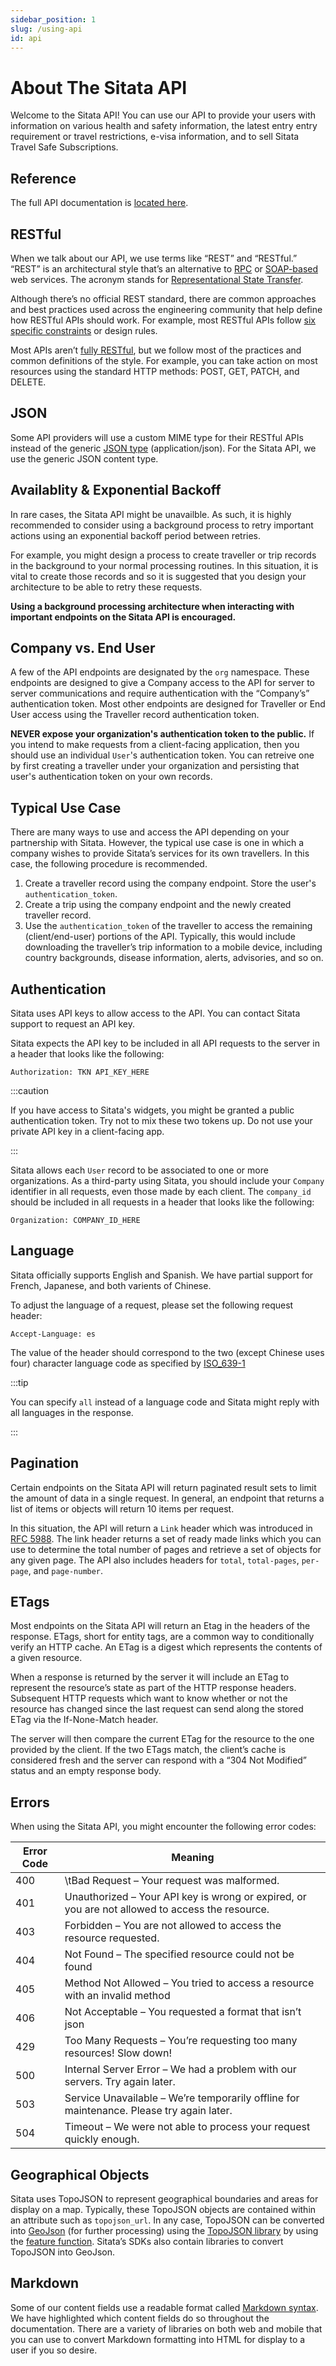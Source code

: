 ```yaml
---
sidebar_position: 1
slug: /using-api
id: api
---
```


# About The Sitata API

Welcome to the Sitata API! You can use our API to provide your users with information on various health and safety information, the latest entry entry requirement or travel restrictions, e-visa information, and to sell Sitata Travel Safe Subscriptions.

## Reference

The full API documentation is [located here](/api).

## RESTful
When we talk about our API, we use terms like “REST” and “RESTful.” “REST” is an architectural style that’s an alternative to [RPC](https://en.wikipedia.org/wiki/Remote_procedure_call) or [SOAP-based](https://en.wikipedia.org/wiki/SOAP) web services. The acronym stands for [Representational State Transfer](http://en.wikipedia.org/wiki/Representational_state_transfer).

Although there’s no official REST standard, there are common approaches and best practices used across the engineering community that help define how RESTful APIs should work. For example, most RESTful APIs follow [six specific constraints](http://whatisrest.com/rest_constraints/index) or design rules.

Most APIs aren’t [fully RESTful](http://www.intridea.com/blog/2010/4/29/rest-isnt-what-you-think-it-is), but we follow most of the practices and common definitions of the style. For example, you can take action on most resources using the standard HTTP methods: POST, GET, PATCH, and DELETE.

## JSON

Some API providers will use a custom MIME type for their RESTful APIs instead of the generic [JSON type](http://www.json.org/) (application/json). For the Sitata API, we use the generic JSON content type.

## Availablity & Exponential Backoff

In rare cases, the Sitata API might be unavailble. As such, it is highly recommended to consider using a background process to retry important actions using an exponential backoff period between retries.

For example, you might design a process to create traveller or trip records in the background to your normal processing routines. In this situation, it is vital to create those records and so it is suggested that you design your architecture to be able to retry these requests.

**Using a background processing architecture when interacting with important endpoints on the Sitata API is encouraged.**


## Company vs. End User

A few of the API endpoints are designated by the `org` namespace. These endpoints are designed to give a Company access to the API for server to server communications and require authentication with the “Company’s” authentication token. Most other endpoints are designed for Traveller or End User access using the Traveller record authentication token.

**NEVER expose your organization's authentication token to the public.**
If you intend to make requests from a client-facing application, then you should use an individual `User`'s authentication token. You can retreive one by first creating a traveller under your organization and persisting that user's authentication token on your own records.


## Typical Use Case

There are many ways to use and access the API depending on your partnership with Sitata. However, the typical use case is one in which a company wishes to provide Sitata’s services for its own travellers. In this case, the following procedure is recommended.

1. Create a traveller record using the company endpoint. Store the user's `authentication_token`.
2. Create a trip using the company endpoint and the newly created traveller record.
3. Use the `authentication_token` of the traveller to access the remaining (client/end-user) portions of the API. Typically, this would include downloading the traveller’s trip information to a mobile device, including country backgrounds, disease information, alerts, advisories, and so on.


## Authentication

Sitata uses API keys to allow access to the API. You can contact Sitata support to request an API key.

Sitata expects the API key to be included in all API requests to the server in a header that looks like the following:

```
Authorization: TKN API_KEY_HERE
```

:::caution

If you have access to Sitata's widgets, you might be granted a public authentication token. Try not to mix these two tokens up. Do not use your private API key in a client-facing app.

:::

Sitata allows each `User` record to be associated to one or more organizations. As a third-party using Sitata, you should include your `Company` identifier in all requests, even those made by each client. The `company_id` should be included in all requests in a header that looks like the following:

```
Organization: COMPANY_ID_HERE
```

## Language

Sitata officially supports English and Spanish. We have partial support for French, Japanese, and both varients of Chinese.

To adjust the language of a request, please set the following request header:

```
Accept-Language: es
```

The value of the header should correspond to the two (except Chinese uses four) character language code as specified by [ISO_639-1](https://en.wikipedia.org/wiki/ISO_639-1)

:::tip

You can specify `all` instead of a language code and Sitata might reply with all languages in the response.

:::

## Pagination
Certain endpoints on the Sitata API will return paginated result sets to limit the amount of data in a single request. In general, an endpoint that returns a list of items or objects will return 10 items per request.

In this situation, the API will return a `Link` header which was introduced in [RFC 5988](https://tools.ietf.org/html/rfc5988#page-6). The link header returns a set of ready made links which you can use to determine the total number of pages and retrieve a set of objects for any given page. The API also includes headers for `total`, `total-pages`, `per-page`, and `page-number`.

## ETags
Most endpoints on the Sitata API will return an Etag in the headers of the response. ETags, short for entity tags, are a common way to conditionally verify an HTTP cache. An ETag is a digest which represents the contents of a given resource.

When a response is returned by the server it will include an ETag to represent the resource’s state as part of the HTTP response headers. Subsequent HTTP requests which want to know whether or not the resource has changed since the last request can send along the stored ETag via the If-None-Match header.

The server will then compare the current ETag for the resource to the one provided by the client. If the two ETags match, the client’s cache is considered fresh and the server can respond with a “304 Not Modified” status and an empty response body.


## Errors
When using the Sitata API, you might encounter the following error codes:

| Error Code | Meaning |
| ---------- | ------- |
| 400 |\tBad Request – Your request was malformed.
| 401 | Unauthorized – Your API key is wrong or expired, or you are not allowed to access the resource.
| 403 | Forbidden – You are not allowed to access the resource requested.
| 404 | Not Found – The specified resource could not be found
| 405 | Method Not Allowed – You tried to access a resource with an invalid method
| 406 | Not Acceptable – You requested a format that isn’t json
| 429 | Too Many Requests – You’re requesting too many resources! Slow down!
| 500 | Internal Server Error – We had a problem with our servers. Try again later.
| 503 | Service Unavailable – We’re temporarily offline for maintenance. Please try again later.
| 504 | Timeout – We were not able to process your request quickly enough.

## Geographical Objects
Sitata uses TopoJSON to represent geographical boundaries and areas for display on a map. Typically, these TopoJSON objects are contained within an attribute such as `topojson_url`. In any case, TopoJSON can be converted into [GeoJson](http://geojson.org/) (for further processing) using the [TopoJSON library](https://github.com/topojson/topojson) by using the [feature function](https://github.com/topojson/topojson-client/blob/master/README.md#feature). Sitata’s SDKs also contain libraries to convert TopoJSON into GeoJson.

## Markdown
Some of our content fields use a readable format called [Markdown syntax](https://www.markdownguide.org/basic-syntax/). We have highlighted which content fields do so throughout the documentation. There are a variety of libraries on both web and mobile that you can use to convert Markdown formatting into HTML for display to a user if you so desire. 



